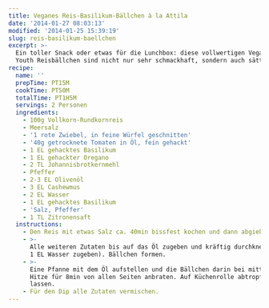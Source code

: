 ```yaml
---
title: Veganes Reis-Basilikum-Bällchen à la Attila
date: '2014-01-27 08:03:13'
modified: '2014-01-25 15:39:19'
slug: reis-basilikum-baellchen
excerpt: >-
  Ein toller Snack oder etwas für die Lunchbox: diese vollwertigen Vegan for
  Youth Reisbällchen sind nicht nur sehr schmackhaft, sondern auch sättigend. 
recipe:
  name: ''
  prepTime: PT15M
  cookTime: PT50M
  totalTime: PT1H5M
  servings: 2 Personen
  ingredients:
    - 100g Vollkorn-Rundkornreis
    - Meersalz
    - '1 rote Zwiebel, in feine Würfel geschnitten'
    - '40g getrocknete Tomaten in Öl, fein gehackt'
    - 1 EL gehacktes Basilikum
    - 1 EL gehackter Oregano
    - 2 TL Johannisbrotkernmehl
    - Pfeffer
    - 2-3 EL Olivenöl
    - 3 EL Cashewmus
    - 2 EL Wasser
    - 1 EL gehacktes Basilikum
    - 'Salz, Pfeffer'
    - 1 TL Zitronensaft
  instructions:
    - Den Reis mit etwas Salz ca. 40min bissfest kochen und dann abgießen.
    - >-
      Alle weiteren Zutaten bis auf das Öl zugeben und kräftig durchkneten (ev.
      1 EL Wasser zugeben). Bällchen formen.
    - >-
      Eine Pfanne mit dem Öl aufstellen und die Bällchen darin bei mittlerer
      Hitze für 8min von allen Seiten anbraten. Auf Küchenrolle abtropfen
      lassen.
    - Für den Dip alle Zutaten vermischen.
---
```


